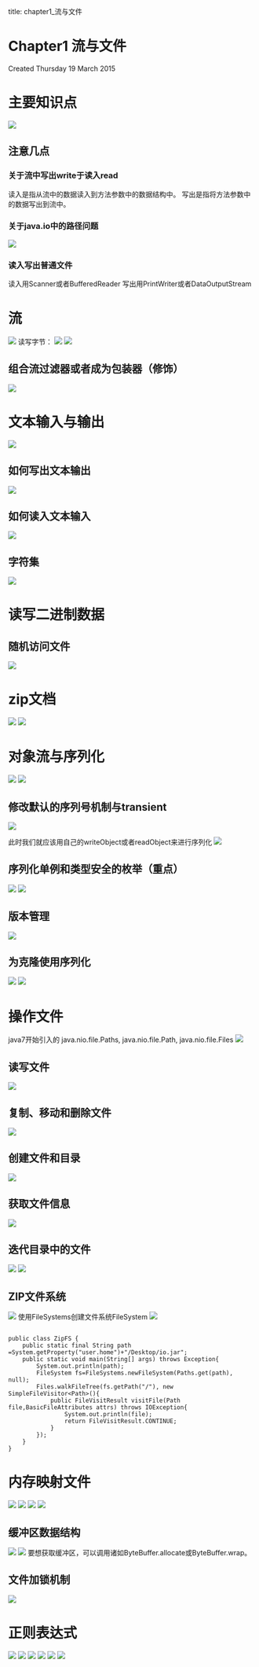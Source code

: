 title: chapter1_流与文件 

#  Chapter1 流与文件 
Created Thursday 19 March 2015

#  主要知识点 
![](/data/dokuwiki/booknote/corejava9thii/pasted/20150521-082427.png)

##  注意几点 

###  关于流中写出write于读入read 
读入是指从流中的数据读入到方法参数中的数据结构中。
写出是指将方法参数中的数据写出到流中。

###  关于java.io中的路径问题 
![](/data/dokuwiki/booknote/corejava9thii/pasted/20150521-082433.png)

###  读入写出普通文件 
读入用Scanner或者BufferedReader
写出用PrintWriter或者DataOutputStream

#  流 
![](/data/dokuwiki/booknote/corejava9thii/pasted/20150521-082441.png)
读写字节：
![](/data/dokuwiki/booknote/corejava9thii/pasted/20150521-082455.png)
![](/data/dokuwiki/booknote/corejava9thii/pasted/20150521-082513.png)
##  组合流过滤器或者成为包装器（修饰） 
![](/data/dokuwiki/booknote/corejava9thii/pasted/20150521-082529.png)

#  文本输入与输出 
![](/data/dokuwiki/booknote/corejava9thii/pasted/20150521-082545.png)

##  如何写出文本输出 
![](/data/dokuwiki/booknote/corejava9thii/pasted/20150521-082600.png)

##  如何读入文本输入 
![](/data/dokuwiki/booknote/corejava9thii/pasted/20150521-082619.png)

##  字符集 
![](/data/dokuwiki/booknote/corejava9thii/pasted/20150521-082638.png)

#  读写二进制数据 

##  随机访问文件 
![](/data/dokuwiki/booknote/corejava9thii/pasted/20150521-082654.png)

#  zip文档 
![](/data/dokuwiki/booknote/corejava9thii/pasted/20150521-082711.png)
![](/data/dokuwiki/booknote/corejava9thii/pasted/20150521-082718.png)
#  对象流与序列化 
![](/data/dokuwiki/booknote/corejava9thii/pasted/20150521-082736.png)
![](/data/dokuwiki/booknote/corejava9thii/pasted/20150521-082750.png)
##  修改默认的序列号机制与transient 
![](/data/dokuwiki/booknote/corejava9thii/pasted/20150521-082808.png)

此时我们就应该用自己的writeObject或者readObject来进行序列化
![](/data/dokuwiki/booknote/corejava9thii/pasted/20150521-082827.png)

##  序列化单例和类型安全的枚举（重点） 
![](/data/dokuwiki/booknote/corejava9thii/pasted/20150521-082855.png)
![](/data/dokuwiki/booknote/corejava9thii/pasted/20150521-082907.png)
##  版本管理 
![](/data/dokuwiki/booknote/corejava9thii/pasted/20150521-082919.png)

##  为克隆使用序列化 
![](/data/dokuwiki/booknote/corejava9thii/pasted/20150521-082925.png)
![](/data/dokuwiki/booknote/corejava9thii/pasted/20150521-082930.png)

#  操作文件 
java7开始引入的
java.nio.file.Paths,
java.nio.file.Path,
java.nio.file.Files
![](/data/dokuwiki/booknote/corejava9thii/pasted/20150521-082945.png)

##  读写文件 
![](/data/dokuwiki/booknote/corejava9thii/pasted/20150521-082958.png)

##  复制、移动和删除文件 
![](/data/dokuwiki/booknote/corejava9thii/pasted/20150521-083004.png)

##  创建文件和目录 
![](/data/dokuwiki/booknote/corejava9thii/pasted/20150521-083020.png)

##  获取文件信息 
![](/data/dokuwiki/booknote/corejava9thii/pasted/20150521-083035.png)

##  迭代目录中的文件 
![](/data/dokuwiki/booknote/corejava9thii/pasted/20150521-083058.png)
![](/data/dokuwiki/booknote/corejava9thii/pasted/20150521-083122.png)
##  ZIP文件系统 
![](/data/dokuwiki/booknote/corejava9thii/pasted/20150521-083128.png)
使用FileSystems创建文件系统FileSystem
![](/data/dokuwiki/booknote/corejava9thii/pasted/20150521-083133.png)

```

public class ZipFS {
	public static final String path =System.getProperty("user.home")+"/Desktop/io.jar";
	public static void main(String[] args) throws Exception{
		System.out.println(path);
		FileSystem fs=FileSystems.newFileSystem(Paths.get(path), null);
		Files.walkFileTree(fs.getPath("/"), new SimpleFileVisitor<Path>(){
			public FileVisitResult visitFile(Path file,BasicFileAttributes attrs) throws IOException{
				System.out.println(file);
				return FileVisitResult.CONTINUE;
			}
		});
	}
}

```
#  内存映射文件 
![](/data/dokuwiki/booknote/corejava9thii/pasted/20150521-083219.png)
![](/data/dokuwiki/booknote/corejava9thii/pasted/20150521-083242.png)
![](/data/dokuwiki/booknote/corejava9thii/pasted/20150521-083304.png)
![](/data/dokuwiki/booknote/corejava9thii/pasted/20150521-083319.png)
##  缓冲区数据结构 
![](/data/dokuwiki/booknote/corejava9thii/pasted/20150521-083425.png)
![](/data/dokuwiki/booknote/corejava9thii/pasted/20150521-083356.png)
要想获取缓冲区，可以调用诸如ByteBuffer.allocate或ByteBuffer.wrap。

##  文件加锁机制 
![](/data/dokuwiki/booknote/corejava9thii/pasted/20150521-083503.png)

#  正则表达式 
![](/data/dokuwiki/booknote/corejava9thii/pasted/20150521-083526.png)
![](/data/dokuwiki/booknote/corejava9thii/pasted/20150521-083543.png)
![](/data/dokuwiki/booknote/corejava9thii/pasted/20150521-083600.png)
![](/data/dokuwiki/booknote/corejava9thii/pasted/20150521-083616.png)
![](/data/dokuwiki/booknote/corejava9thii/pasted/20150521-083633.png)
![](/data/dokuwiki/booknote/corejava9thii/pasted/20150521-083647.png)
